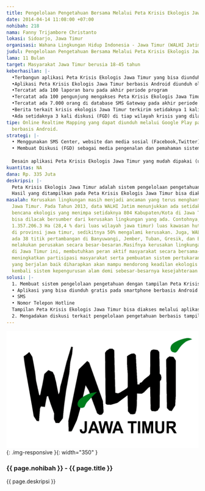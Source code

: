 ```yaml
---
title: Pengelolaan Pengetahuan Bersama Melalui Peta Krisis Ekologis Jawa Timur
date: 2014-04-14 11:08:00 +07:00
nohibah: 218
nama: Fanny Trijambore Christanto
lokasi: Sidoarjo, Jawa Timur
organisasi: Wahana Lingkungan Hidup Indonesia - Jawa Timur (WALHI Jatim)
judul: Pengelolaan Pengetahuan Bersama Melalui Peta Krisis Ekologis Jawa Timur
lama: 11 Bulan
target: Masyarakat Jawa Timur berusia 18-45 tahun
keberhasilan: |-
  •Terbangun aplikasi Peta Krisis Ekologis Jawa Timur yang bisa diunduh gratis pada smartphone berbasis Android
  •Aplikasi Peta Krisis Ekologis Jawa Timur berbasis Android diunduh oleh 700 orang
  •Tercatat ada 100 laporan baru pada akhir periode program
  •Tercatat ada 100 pengunjung mengakses Peta Krisis Ekologis Jawa Timur baik melalui aplikasi berbasis android maupun website tiap hari
  •Tercatat ada 7.000 orang di database SMS Gateway pada akhir periode program
  •Berita terkait krisis ekologis Jawa Timur terkirim setidaknya 1 kali dalam 1 minggu kepada anggota yang tercatat dalam database SMS Gateway
  •Ada setidaknya 3 kali diskusi (FGD) di tiap wilayah krisis yang dilaksanakan di 7 (tujuh) wilayah krisis di Jawa Timur hingga akhir periode program
tipe: Online Realtime Mapping yang dapat diunduh melalui Google Play pada Smartphone
  berbasis Android.
strategi: |-
  • Menggunakan SMS Center, website dan media sosial (Facebook,Twitter)
  • Membuat Diskusi (FGD) sebagai media pengenalan dan pemahaman sistem pengelolaan pengetahuan berbasis tampilan Peta Krisis Ekologis Jawa Timur

  Desain aplikasi Peta Krisis Ekologis Jawa Timur yang mudah dipakai (user friendly) untuk mempermudah penggunaan aplikasi tersebut.
kuantitas: NA
dana: Rp. 335 Juta
deskripsi: |-
  Peta Krisis Ekologis Jawa Timur adalah sistem pengelolaan pengetahuan bersama berupa aplikasi dengan platform android (tahap awal), website, media sosial dan SMS Gateway. Saat ini Peta Krisis Ekologis Jawa Timur telah bisa diakses melalui laman web: datakrisis.walhijatim.or.id Aplikasi Peta Krisis Ekologis Jawa Timur akan menampilkan semua titik berita, investigasi serta laporan masyarakat terkait kerusakan dan ancaman ekologis di wilayah Jawa Timur, sehingga masyarakat bisa mengetahui situasi terkini yang terjadi lingkungannya. Peta Krisis Ekologis Jawa Timur juga bisa dipakai sebagai basis advokasi dan pengambilan kebijakan untuk penyelamatan lingkungan. Laporan masyarakat terkait krisis ekologis di wilayahnya bisa disampaikan melalui nomor telepon hotline, SMS, website, media sosial (twitter dan facebook), serta aplikasi yang akan dibangun dan bisa diunduh secara gratis pada perangkat smartphone berbasis Android.
  Hasil yang ditampilkan pada Peta Krisis Ekologis Jawa Timur bisa diakses langsung melalui aplikasi yang akan dibangun, website dan disebarkan kembali kepada masyarakat melalui SMS Gateway.
masalah: Kerusakan lingkungan masih menjadi ancaman yang terus menghantui wilayah
  Jawa Timur. Pada Tahun 2013, data WALHI Jatim menunjukkan ada setidaknya 124 peristiwa
  bencana ekologis yang menimpa setidaknya 804 Kabupaten/Kota di Jawa Timur yang kesemuanya
  bisa dilacak bersumber dari kerusakan lingkungan yang ada. Contohnya, dari sekitar
  1.357.206.3 Ha (28,4 % dari luas wilayah jawa timur) luas kawasan hutan eksisting
  di provinsi jawa timur, sedikitnya 50% mengalami kerusakan. Juga, WALHI Jatim mencatat
  ada 38 titik pertambangan di Banyuwangi, Jember, Tuban, Gresik, dan Bojonegoro yang
  melakukan perusakan secara besar-besaran.Masifnya kerusakan lingkungan yang terjadi
  di Jawa Timur ini, membutuhkan peran aktif masyarakat secara bersama-sama. Dengan
  meningkatkan partisipasi masyarakat serta pembuatan sistem pertukaran informasi
  yang berjalan baik diharapkan akan mampu mendorong keadilan ekologis dan berfungsinya
  kembali sistem kepengurusan alam demi sebesar-besarnya kesejahteraan masyarakat.
solusi: |-
  1. Membuat sistem pengelolaan pengetahuan dengan tampilan Peta Krisis Ekologis Jawa Timur. Informasi dari masyarakat terkait krisis ekologis di wilayahnya bisa disampaikan melalui:
  • Aplikasi yang bisa diunduh gratis pada smartphone berbasis Android
  • SMS
  • Nomor Telepon Hotline
  Tampilan Peta Krisis Ekologis Jawa Timur bisa diakses melalui aplikasi yang bisa diunduh gratis pada smartphone berbasis Android dan website. Sedangkan informasi berbasis teks akan disebarkan secara berkala melalui SMS Gateway.
  2. Mengadakan diskusi terkait pengelolaan pengetahuan berbasis tampilan Peta Krisis Ekologis di 7 (tujuh) wilayah krisis yang telah diidentifikasi oleh WALHI Jatim di wilayah Jawa Timur (Surabaya Raya, Madura dan Kepulauan, Tapal Kuda, Mataraman, Pantai Utara, Jalur Lintas Selatan, dan Malang Raya)
---
```


![218](/static/img/hibahcms/218.png){: .img-responsive }{: width="350" }

### {{ page.nohibah }} - {{ page.title }}

{{ page.deskripsi }}
